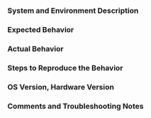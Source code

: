 ### System and Environment Description

### Expected Behavior

### Actual Behavior

### Steps to Reproduce the Behavior

### OS Version, Hardware Version

### Comments and Troubleshooting Notes
